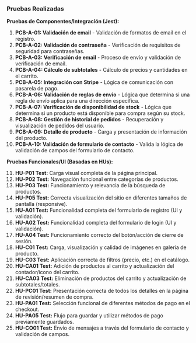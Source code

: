 ### Pruebas Realizadas

**Pruebas de Componentes/Integración (Jest):**

1.  **PCB-A-01: Validación de email** - Validación de formatos de email en el registro.
2.  **PCB-A-02: Validación de contraseña** - Verificación de requisitos de seguridad para contraseñas.
3.  **PCB-A-03: Verificación de email** - Proceso de envío y validación de verificación de email.
4.  **PCB-A-04: Cálculo de subtotales** - Cálculo de precios y cantidades en el carrito.
5.  **PCB-A-05: Integración con Stripe** - Lógica de comunicación con pasarela de pago.
6.  **PCB-A-06: Validación de reglas de envio** - Lógica que determina si una regla de envío aplica para una dirección específica.
7.  **PCB-A-07: Verificación de disponibilidad de stock** - Lógica que determina si un producto está disponible para compra según su stock.
8.  **PCB-A-08: Gestión de historial de pedidos** - Recuperación y visualización de pedidos del usuario.
9.  **PCB-A-09: Detalle de producto** - Carga y presentación de información del producto.
10. **PCB-A-10: Validación de formulario de contacto** - Valida la lógica de validación de campos del formulario de contacto.

**Pruebas Funcionales/UI (Basadas en HUs):**

11. **HU-P01 Test:** Carga visual completa de la página principal.
12. **HU-P02 Test:** Navegación funcional entre categorías de productos.
13. **HU-P03 Test:** Funcionamiento y relevancia de la búsqueda de productos.
14. **HU-P05 Test:** Correcta visualización del sitio en diferentes tamaños de pantalla (responsive).
15. **HU-A01 Test:** Funcionalidad completa del formulario de registro (UI y validación).
16. **HU-A02 Test:** Funcionalidad completa del formulario de login (UI y validación).
17. **HU-A04 Test:** Funcionamiento correcto del botón/acción de cierre de sesión.
18. **HU-C01 Test:** Carga, visualización y calidad de imágenes en galería de producto.
19. **HU-C03 Test:** Aplicación correcta de filtros (precio, etc.) en el catálogo.
20. **HU-CA01 Test:** Adición de productos al carrito y actualización del contador/icono del carrito.
21. **HU-CA03 Test:** Eliminación de productos del carrito y actualización de subtotales/totales.
22. **HU-PC01 Test:** Presentación correcta de todos los detalles en la página de revisión/resumen de compra.
23. **HU-PA01 Test:** Selección funcional de diferentes métodos de pago en el checkout.
24. **HU-PA05 Test:** Flujo para guardar y utilizar métodos de pago previamente guardados.
25. **HU-CO01 Test:** Envío de mensajes a través del formulario de contacto y validación de campos. 